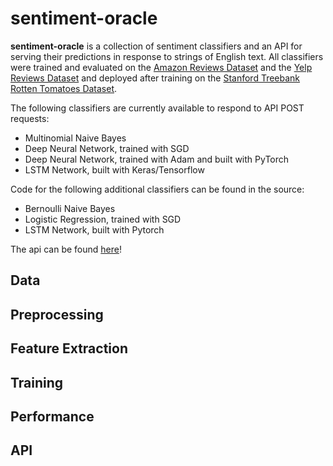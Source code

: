 # sentiment-oracle

**sentiment-oracle** is a collection of sentiment classifiers and an API for serving their predictions in response to strings of English text. All classifiers were trained and evaluated on the [Amazon Reviews Dataset](https://www.kaggle.com/bittlingmayer/amazonreviews/data) and the [Yelp Reviews Dataset](https://www.yelp.com/dataset/download) and deployed after training on the [Stanford Treebank Rotten Tomatoes Dataset](https://nlp.stanford.edu/sentiment/).

The following classifiers are currently available to respond to API POST requests:

  * Multinomial Naive Bayes
  * Deep Neural Network, trained with SGD
  * Deep Neural Network, trained with Adam and built with PyTorch
  * LSTM Network, built with Keras/Tensorflow

Code for the following additional classifiers can be found in the source:

  * Bernoulli Naive Bayes
  * Logistic Regression, trained with SGD
  * LSTM Network, built with Pytorch

The api can be found [here](api.nlp-sentiment.com/predicts)!

## Data

## Preprocessing

## Feature Extraction

## Training

## Performance

## API
